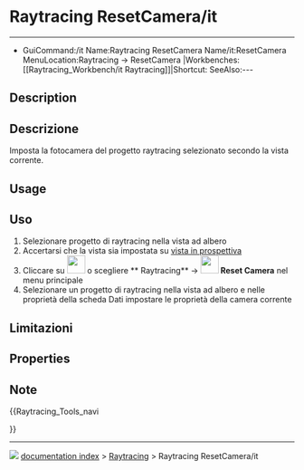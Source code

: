 # Raytracing ResetCamera/it
---
- GuiCommand:/it   Name:Raytracing ResetCamera   Name/it:ResetCamera   MenuLocation:Raytracing → ResetCamera   |Workbenches:[[Raytracing_Workbench/it   Raytracing]]|Shortcut:   SeeAlso:---


</div>

## Description


<div class="mw-translate-fuzzy">

## Descrizione

Imposta la fotocamera del progetto raytracing selezionato secondo la vista corrente.


</div>

## Usage


<div class="mw-translate-fuzzy">

## Uso

1.  Selezionare progetto di raytracing nella vista ad albero
2.  Accertarsi che la vista sia impostata su [vista in prospettiva](Std_PerspectiveCamera/it.md)
3.  Cliccare su <img alt="" src=images/Raytracing_ResetCamera.png  style="width:32px;"> o scegliere ** Raytracing** → **<img src="images/Raytracing_ResetCamera.png" width=32px> Reset Camera** nel menu principale
4.  Selezionare un progetto di raytracing nella vista ad albero e nelle proprietà della scheda Dati impostare le proprietà della camera corrente


</div>


<div class="mw-translate-fuzzy">

## Limitazioni


</div>

## Properties


<div class="mw-translate-fuzzy">

## Note


</div>


<div class="mw-translate-fuzzy">





</div>


{{Raytracing_Tools_navi

}}



---
![](images/Button_right.svg) [documentation index](../README.md) > [Raytracing](Raytracing_Workbench.md) > Raytracing ResetCamera/it
